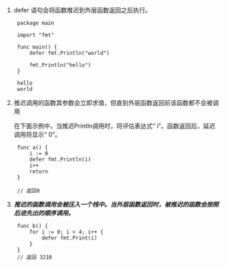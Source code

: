 1. defer 语句会将函数推迟到外层函数返回之后执行。

        package main

        import "fmt"

        func main() {
            defer fmt.Println("world")

            fmt.Println("hello")
        }

        hello
        world

2. 推迟调用的函数其参数会立即求值，但直到外层函数返回前该函数都不会被调用

   在下面示例中，当推迟Println调用时，将评估表达式“ i”。函数返回后，延迟调用将显示“ 0”。

        func a() {
            i := 0
            defer fmt.Println(i)
            i++
            return
        }

        // 返回0


3. ***推迟的函数调用会被压入一个栈中。当外层函数返回时，被推迟的函数会按照后进先出的顺序调用。***

        func b() {
            for i := 0; i < 4; i++ {
                defer fmt.Print(i)
            }
        }
        // 返回 3210